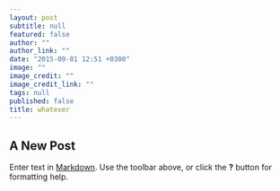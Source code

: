 ```yaml
---
layout: post
subtitle: null
featured: false
author: ""
author_link: ""
date: "2015-09-01 12:51 +0300"
image: ""
image_credit: ""
image_credit_link: ""
tags: null
published: false
title: whatever
---
```


## A New Post

Enter text in [Markdown](http://daringfireball.net/projects/markdown/). Use the toolbar above, or click the **?** button for formatting help.
